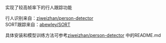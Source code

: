
实现了较高帧率下的行人跟踪功能

行人识别来自：[ziweizhan/person-detector](https://github.com/ziweizhan/person-detector)  
SORT跟踪来自：[abewley/SORT](https://github.com/abewley/sort)  
 
具体安装和模型训练方法可参考[ziweizhan/person-detector](https://github.com/ziweizhan/person-detector) 中的README.md  

